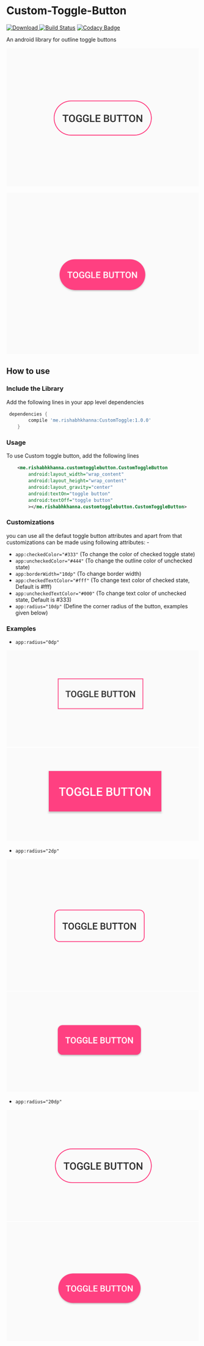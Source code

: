 # Custom-Toggle-Button
 [ ![Download](https://api.bintray.com/packages/rishabhk07/CustomToggle/CustomToggle/images/download.svg) ](https://bintray.com/rishabhk07/CustomToggle/CustomToggle/_latestVersion)
 [![Build Status](https://travis-ci.org/Rishabhk07/Custom-Toggle-Button.svg?branch=master)](https://travis-ci.org/Rishabhk07/Custom-Toggle-Button)
 [![Codacy Badge](https://api.codacy.com/project/badge/Grade/d4822fd4495e40fb84d1d93a50007f4e)](https://www.codacy.com/app/Rishabhk07/Custom-Toggle-Button?utm_source=github.com&amp;utm_medium=referral&amp;utm_content=Rishabhk07/Custom-Toggle-Button&amp;utm_campaign=Badge_Grade)
 
 An android library for outline toggle buttons
 
 ![unchecked state](/screenshots/radius_10dp.png)
 
 ![checked state](/screenshots/radius_10dp_checked.png)
 
 ## How to use 
### Include the Library  
 Add the following lines in your app level dependencies
 ```groovy
  dependencies {
         compile 'me.rishabhkhanna:CustomToggle:1.0.0'
     }
 ```
 
 ### Usage
   To use Custom toggle button, add the following lines
   ```xml
       <me.rishabhkhanna.customtogglebutton.CustomToggleButton
           android:layout_width="wrap_content"
           android:layout_height="wrap_content"
           android:layout_gravity="center"
           android:textOn="toggle button"
           android:textOff="toggle button"
           ></me.rishabhkhanna.customtogglebutton.CustomToggleButton>
   ```
 
### Customizations
you can use all the defaut toggle button attributes and apart from that customizations can be made using following attributes: -
 
 
* ```app:checkedColor="#333"``` (To change the color of checked toggle state)
* ```app:uncheckedColor="#444"```   (To change the outline color of unchecked state)
* ```app:borderWidth="10dp"```  (To change border width)
* ```app:checkedTextColor="#fff"``` (To change text color of checked state, Default is #fff)
* ```app:uncheckedTextColor="#000"```   (To change text color of unchecked state, Default is #333)
* ```app:radius="10dp"```   (Define the corner radius of the button, examples given below)

### Examples

 * `app:radius="0dp"`
 
 ![radius 0dp unchecked](/screenshots/radius_0dp.png)
 ![radius 0dp checked](/screenshots/radius_0dp_checked.png)
 
 * `app:radius="2dp"`
 
 ![radius 2dp unchecked](/screenshots/radius_2dp.png)
 ![radius 2dp checked](/screenshots/radius_2dp_checked.png)
 
 * `app:radius="20dp"`
 
 ![radius 20dp unchecked](/screenshots/radius_20dp.png)
 ![radius 20dp checked](/screenshots/radius_20dp_checked.png)
 
 
 
 
 
 
